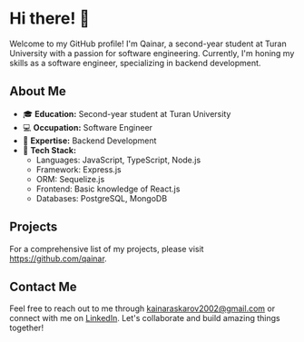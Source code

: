 # Hi there! 👋

Welcome to my GitHub profile! I'm Qainar, a second-year student at Turan University with a passion for software engineering. Currently, I'm honing my skills as a software engineer, specializing in backend development.

## About Me
- 🎓 **Education:** Second-year student at Turan University
- 💻 **Occupation:** Software Engineer
- 🚀 **Expertise:** Backend Development
- 🌟 **Tech Stack:** 
  - Languages: JavaScript, TypeScript, Node.js
  - Framework: Express.js
  - ORM: Sequelize.js
  - Frontend: Basic knowledge of React.js
  - Databases: PostgreSQL, MongoDB

## Projects
For a comprehensive list of my projects, please visit https://github.com/qainar.

## Contact Me
Feel free to reach out to me through kainaraskarov2002@gmail.com or connect with me on [LinkedIn](https://www.linkedin.com/in/qainar-umirbekov-571736245). Let's collaborate and build amazing things together!
